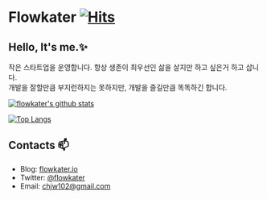 # Flowkater [![Hits](https://hits.seeyoufarm.com/api/count/incr/badge.svg?url=https%3A%2F%2Fgithub.com%2Fflowkater&count_bg=%2379C83D&title_bg=%23555555&icon=&icon_color=%23E7E7E7&title=hits&edge_flat=false)](https://hits.seeyoufarm.com)


## Hello, It's me.✨

작은 스타트업을 운영합니다. 항상 생존이 최우선인 삶을 살지만 하고 싶은거 하고 삽니다. <br />
개발을 잘할만큼 부지런하지는 못하지만, 개발을 즐길만큼 똑똑하긴 합니다. <br />

[![flowkater's github stats](https://github-readme-stats.vercel.app/api?username=flowkater&theme=radical)](https://github.com/anuraghazra/github-readme-stats)

[![Top Langs](https://github-readme-stats.vercel.app/api/top-langs/?username=flowkater&layout=compact&theme=radical)](https://github.com/anuraghazra/github-readme-stats)


## Contacts 📫

- Blog: [flowkater.io](https://flowkater.io/)
- Twitter: [@flowkater](https://twitter.com/flowkater)
- Email: chjw102@gmail.com


